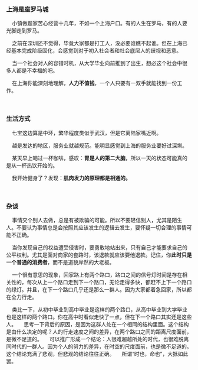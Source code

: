 ### 上海是座罗马城

    小镇做题家苦心经营十几年，不如一个上海户口。有的人生在罗马，有的人要光脚走到罗马。

    之前在深圳还不觉得，毕竟大家都是打工人，没必要谁瞧不起谁。但在上海已经基本完成阶级固化，会感觉到对于初入社会者和社会底层人的歧视和恶意。

    当一个社会对人的容错时机，从大学毕业向前推到了出生，想必这个社会中很多人都是不幸福的吧。

    在上海你能深刻地理解，**人力不值钱**，一个人只要有一双手就能找到一份工作。

    

### 生活方式

    七宝这边算是中环，繁华程度类似于武汉，但是它离陆家嘴近啊。

    越是发达的地区，服务业就越规范。能明显感觉到上海的服务业要好过深圳。

    某天早上喝过一杯咖啡，感叹：**胃是人的第二大脑**，所以一天的状态可能真的是从一杯热饮开始的。

    我开始健身了？发现：**肌肉发力的原理都是相通的。**

    

### 杂谈

    事情交个别人去做，总是有被欺骗的可能。所以不要轻信别人，尤其是陌生人。不要认为事情总是会按照其应该发生的逻辑去发生，要怀疑一切合理的事情可能不正确。

    当你发现自己的权益遭受侵害时，要勇敢地站出来，只有自己才能要求自己的公平权利。尤其是面对商家的套路时，该退款就应该要他退款。记住，你**此时只是一个普通的消费者**，而不是道貌岸然的大老板。

    一个很有意思的现象，回家路上有两个路口，路口之间的信号灯时间是存在相关性的，每次从上一个路口走到下一个路口，无论走得多快，都赶不上下一个路口的绿灯。并且，在下一个路口几乎还是那么一群人。因为大家都着急回家，所以都在全力行走。

    类比一下，从初中毕业到高中毕业是这样的两个路口，从高中毕业到大学毕业也是这样的两个路口。你在高中时看似走快了一点，但在下一个路口其实还是这些人。
    思考一下背后的原因，是因为这群人处在一个相同的结构里面。这个结构是由什么决定的呢？人的行走速度之间的差异，在两个路口之间的距离尺度面前，是微不足道的。
    可以推广形成一个结论：人很难超越所处的时代，也很难脱离同时代的一群人。因为个人的努力的差异，在时空的尺度面前，也是微不足道的。这个结论充满了悲观，但悲观的结论往往正确。
    所谓“时也，命也”，大抵如此罢。
